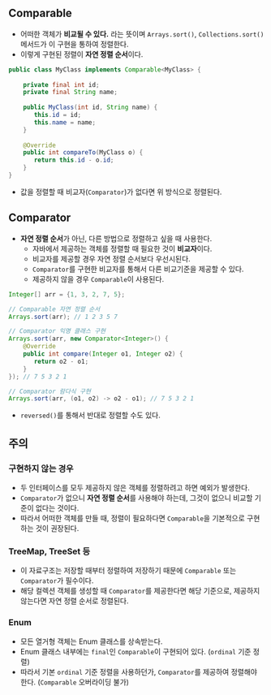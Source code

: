 ## Comparable
- 어떠한 객체가 **비교될 수 있다.** 라는 뜻이며 `Arrays.sort()`, `Collections.sort()` 메서드가 이 구현을 통하여 정렬한다.
- 이렇게 구현된 정렬이 **자연 정렬 순서**이다.
```java
public class MyClass implements Comparable<MyClass> {  
      
    private final int id;  
    private final String name;  
      
    public MyClass(int id, String name) {  
       this.id = id;  
       this.name = name;  
    }  
      
    @Override  
    public int compareTo(MyClass o) {  
       return this.id - o.id;  
    }  
}
```
-  값을 정렬할 때 비교자(`Comparator`)가 없다면 위 방식으로 정렬된다.
## Comparator
 - **자연 정렬 순서**가 아닌, 다른 방법으로 정렬하고 싶을 때 사용한다.
	 - 자바에서 제공하는 객체를 정렬할 때 필요한 것이 **비교자**이다.
	 - 비교자를 제공할 경우 자연 정렬 순서보다 우선시된다.
	 - `Comparator`를 구현한 비교자를 통해서 다른 비교기준을 제공할 수 있다.
	 - 제공하지 않을 경우 `Comparable`이 사용된다.
```java
Integer[] arr = {1, 3, 2, 7, 5};  

// Comparable 자연 정렬 순서
Arrays.sort(arr); // 1 2 3 5 7

// Comparator 익명 클래스 구현
Arrays.sort(arr, new Comparator<Integer>() {  
    @Override  
    public int compare(Integer o1, Integer o2) {  
       return o2 - o1;  
    }  
}); // 7 5 3 2 1

// Comparator 람다식 구현
Arrays.sort(arr, (o1, o2) -> o2 - o1); // 7 5 3 2 1
```
- `reversed()`를 통해서 반대로 정렬할 수도 있다.
## 주의
### 구현하지 않는 경우
- 두 인터페이스를 모두 제공하지 않은 객체를 정렬하려고 하면 예외가 발생한다.
- `Comparator`가 없으니 **자연 정렬 순서**를 사용해야 하는데, 그것이 없으니 비교할 기준이 없다는 것이다.
- 따라서 어떠한 객체를 만들 때, 정렬이 필요하다면 `Comparable`을 기본적으로 구현하는 것이 권장된다.
### TreeMap, TreeSet 등
- 이 자료구조는 저장할 때부터 정렬하여 저장하기 때문에 `Comparable` 또는 `Comparator`가 필수이다.
- 해당 컬렉션 객체를 생성할 때 `Comparator`를 제공한다면 해당 기준으로, 제공하지 않는다면 자연 정렬 순서로 정렬된다.
### Enum
- 모든 열거형 객체는 Enum 클래스를 상속받는다.
- Enum 클래스 내부에는 `final`인 `Comparable`이 구현되어 있다. (`ordinal` 기준 정렬)
- 따라서 기본 `ordinal` 기준 정렬을 사용하던가, `Comparator`를 제공하여 정렬해야 한다. (`Comparable` 오버라이딩 불가)
